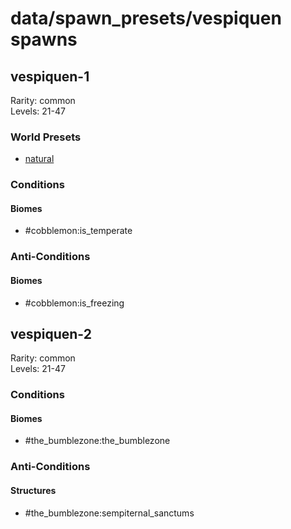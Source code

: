 # data/spawn_presets/vespiquen spawns  
  
## vespiquen-1  
Rarity: common  
Levels: 21-47  
  
### World Presets  
* [natural](/data/world_presets/natural.md)  
  
### Conditions  
  
#### Biomes  
  * #cobblemon:is_temperate
  
  
### Anti-Conditions  
  
#### Biomes  
  * #cobblemon:is_freezing
  
  
## vespiquen-2  
Rarity: common  
Levels: 21-47  
  
### Conditions  
  
#### Biomes  
  * #the_bumblezone:the_bumblezone
  
  
### Anti-Conditions  
  
#### Structures  
  * #the_bumblezone:sempiternal_sanctums
  
